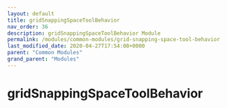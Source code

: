 ```yaml
---
layout: default
title: gridSnappingSpaceToolBehavior 
nav_order: 36
description: gridSnappingSpaceToolBehavior Module
permalink: /modules/common-modules/grid-snapping-space-tool-behavior
last_modified_date: 2020-04-27T17:54:08+0000
parent: "Common Modules"
grand_parent: "Modules"
---
```


# gridSnappingSpaceToolBehavior